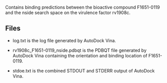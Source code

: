 Contains binding predictions between the bioactive compound F1651-0119 and the nside search space on the virulence factor rv1908c.

## Files

- log.txt is the log file generated by AutoDock Vina.

- rv1908c_F1651-0119_nside.pdbqt is the PDBQT file generated by AutoDock Vina containing the orientation and binding location of F1651-0119.

- stdoe.txt is the combined STDOUT and STDERR output of AutoDock Vina.

